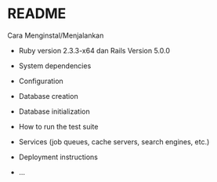 # README
Cara Menginstal/Menjalankan

* Ruby version 2.3.3-x64 dan Rails Version 5.0.0

* System dependencies

* Configuration

* Database creation

* Database initialization

* How to run the test suite

* Services (job queues, cache servers, search engines, etc.)

* Deployment instructions

* ...
